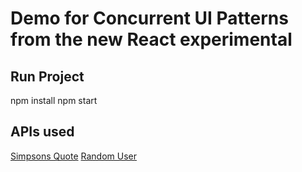 # Demo for Concurrent UI Patterns from the new React experimental

## Run Project

npm install
npm start

## APIs used

[Simpsons Quote](https://thesimpsonsquoteapi.glitch.me/)
[Random User](https://randomuser.me/)
